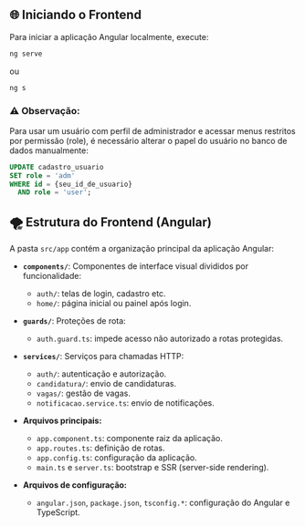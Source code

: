 ## 🌐 Iniciando o Frontend

Para iniciar a aplicação Angular localmente, execute:

```bash
ng serve
```

ou

```bash
ng s
```

### ⚠️ Observação:
Para usar um usuário com perfil de administrador e acessar menus restritos por permissão (role), é necessário alterar o papel do usuário no banco de dados manualmente:

```sql
UPDATE cadastro_usuario
SET role = 'adm'
WHERE id = {seu_id_de_usuario}
  AND role = 'user';
```

## 🌪️ Estrutura do Frontend (Angular)

A pasta `src/app` contém a organização principal da aplicação Angular:

- **`components/`**: Componentes de interface visual divididos por funcionalidade:
  - `auth/`: telas de login, cadastro etc.
  - `home/`: página inicial ou painel após login.

- **`guards/`**: Proteções de rota:
  - `auth.guard.ts`: impede acesso não autorizado a rotas protegidas.

- **`services/`**: Serviços para chamadas HTTP:
  - `auth/`: autenticação e autorização.
  - `candidatura/`: envio de candidaturas.
  - `vagas/`: gestão de vagas.
  - `notificacao.service.ts`: envio de notificações.

- **Arquivos principais:**
  - `app.component.ts`: componente raiz da aplicação.
  - `app.routes.ts`: definição de rotas.
  - `app.config.ts`: configuração da aplicação.
  - `main.ts` e `server.ts`: bootstrap e SSR (server-side rendering).

- **Arquivos de configuração:**
  - `angular.json`, `package.json`, `tsconfig.*`: configuração do Angular e TypeScript.



